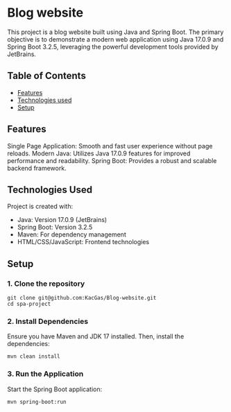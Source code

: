 # Blog website

This project is a blog website built using Java and Spring Boot. The primary objective is to demonstrate a modern web application using Java 17.0.9 and Spring Boot 3.2.5, leveraging the powerful development tools provided by JetBrains.

## Table of Contents
* [Features](#features)
* [Technologies used](#technologies-used)
* [Setup](#setup)

## Features
Single Page Application: Smooth and fast user experience without page reloads.
Modern Java: Utilizes Java 17.0.9 features for improved performance and readability.
Spring Boot: Provides a robust and scalable backend framework.

## Technologies Used
Project is created with:
* Java: Version 17.0.9 (JetBrains)
* Spring Boot: Version 3.2.5
* Maven: For dependency management
* HTML/CSS/JavaScript: Frontend technologies

## Setup
### 1. Clone the repository
```
git clone git@github.com:KacGas/Blog-website.git
cd spa-project
```
### 2. Install Dependencies
Ensure you have Maven and JDK 17 installed. Then, install the dependencies:
```
mvn clean install
```
### 3. Run the Application
Start the Spring Boot application:
```
mvn spring-boot:run
```
